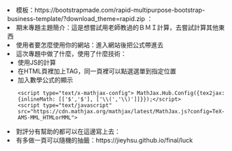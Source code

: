# 
<li>模板：https://bootstrapmade.com/rapid-multipurpose-bootstrap-business-template/?download_theme=rapid.zip
： 


<li>期末專題主題簡介：這是想嘗試用老師教過的ＢＭＩ計算，去嘗試計算其他東西
<li>使用者要怎麼使用你的網站：進入網站後把公式帶進去
<li>這次專題中做了什麼，使用了什麼技術：
  <ul> 
    <li>使用JS的計算  
    <li>在HTML頁裡加上TAG，同一頁裡可以點選選單到指定位置
    <li>加入數學公式的顯示

    <script type="text/x-mathjax-config"> MathJax.Hub.Config({tex2jax: {inlineMath: [['$','$'], ['\\(','\\)']]}});</script>
    <script type="text/javascript" src="https://cdn.mathjax.org/mathjax/latest/MathJax.js?config=TeX-AMS-MML_HTMLorMML">

     
  </ul>
<li>對評分有幫助的都可以在這邊寫上去：
    <li>有多做一頁可以隨機的抽籤：https://jieyhsu.github.io/final/luck

